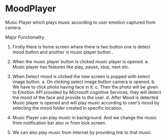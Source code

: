 # MoodPlayer
Music Player which plays music according to user emotion captured from camera.

Major Functionality							

1.	Firstly there is home screen where there is two button one is detect mood button and another is music player button
.
2.	When the music player button is clicked music player is opened.
      a. Music player has features like play, pause, stop, next etc.

3.	When Detect mood is clicked the new screen is popped with select image button.
a.	On clicking select image button camera is opened.
b.	We have to click photo having face in it.
c.	Then the photo will be given to Emotion API provided by Microsoft cognitive 
Services, they will detect the mood of the face and provide to the user.
d.	After Mood is detected Music player is opened and will play music according to user’s mood by selecting the mood folder created in specific location.


4.	 Music Player can play music in background. And we change the music from notification bar also or from lock screen.

5.	We can also play music from internet by providing link to that music.
